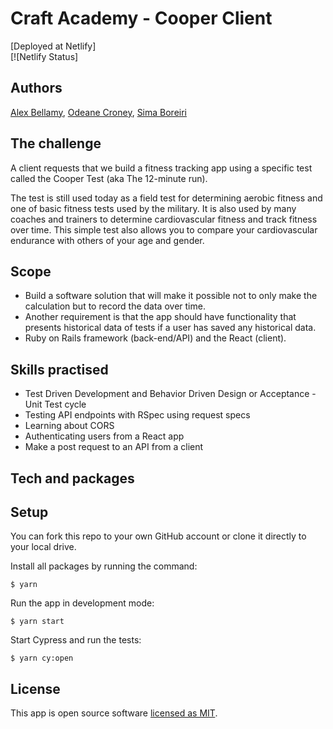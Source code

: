 # Craft Academy - Cooper Client
[Deployed at Netlify] <br />
[![Netlify Status]

## Authors
[Alex Bellamy](https://github.com/Alex-Bellamy), [Odeane Croney](https://github.com/Odeane), [Sima Boreiri](https://github.com/Cma-B) <br />

## The challenge
A client requests that we build a fitness tracking app using a specific test called the Cooper Test (aka The 12-minute run).

The test is still used today as a field test for determining aerobic fitness and one of basic fitness tests used by the military. It is also used by many coaches and trainers to determine cardiovascular fitness and track fitness over time. This simple test also allows you to compare your cardiovascular endurance with others of your age and gender.

## Scope 
- Build a software solution that will make it possible not to only make the calculation but to record the data over time. 
- Another requirement is that the app should have functionality that presents historical data of tests if a user has saved any historical data.
- Ruby on Rails framework (back-end/API) and the React (client).


## Skills practised
- Test Driven Development and Behavior Driven Design or Acceptance - Unit Test cycle
- Testing API endpoints with RSpec using request specs
- Learning about CORS
- Authenticating users from a React app
- Make a post request to an API from a client

## Tech and packages

## Setup
You can fork this repo to your own GitHub account or clone it directly to your local drive. 

Install all packages by running the command:

``` $ yarn ```

Run the app in development mode:

``` $ yarn start ```

Start Cypress and run the tests:

``` $ yarn cy:open ```

## License
This app is open source software [licensed as MIT](https://mit-license.org/).
